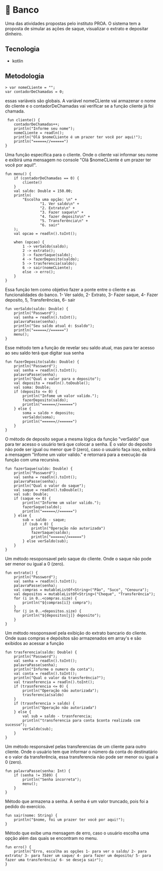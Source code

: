 # 🏦 Banco
Uma das atividades propostas pelo instituto PROA. O sistema tem a proposta de simular as ações de saque, visualizar o extrato e depositar dinheiro.
## Tecnologia
- kotlin
## Metodologia
```
> var nomeCLiente = "";
var contadorDeChamadas = 0;
```
essas variáveis são globais. A variável nomeCLiente vai armazenar o nome do cliente e o contadorDeChamadas vai verificar se a função cliente já foi chamada.

```
 fun cliente() {
    contadorDeChamadas++;
    println("Informe seu nome");
    nomeCLiente = readln();
    println("Olá $nomeCLiente é um prazer ter você por aqui!");
    println("======//======")
}
```
Uma função especifica para o cliente. Onde o cliente vai informar seu nome e exibirá uma mensagem no console "Olá $nomeCLiente é um prazer ter você por aqui!".

```
fun menu() {
    if (contadorDeChamadas == 0) {
        cliente()
    }
    val saldo: Double = 150.00;
    println(
        "Escolha uma opção: \n" +
                "1. Ver saldo\n" +
                "2. Extrato\n" +
                "3. Fazer saque\n" +
                "4. fazer deposito\n" +
                "5. Transferência\n" +
                "6. sair"
    );
    val opcao = readln().toInt();

    when (opcao) {
        1 -> verSaldo(saldo);
        2 -> extrato();
        3 -> fazerSaque(saldo);
        4 -> fazerDeposito(saldo);
        5 -> trasferencia(saldo);
        6 -> sair(nomeCLiente);
        else -> erro();
    }
}
```
Essa função tem como objetivo fazer a ponte entre o cliente e as funcionalidades do banco. 1- Ver saldo, 2- Extrato, 3- Fazer saque, 4- Fazer deposito, 5, Transferências, 6- sair

```
fun verSaldo(saldo: Double) {
    println("Password");
    val senha = readln().toInt();
    palavraPasse(senha);
    println("Seu saldo atual é: $saldo");
    println("======//======")
    menu();
}
```
Esse método tem a função de revelar seu saldo atual, mas para ter acesso ao seu saldo terá que digitar sua senha

```
fun fazerDeposito(saldo: Double) {
    println("Password");
    val senha = readln().toInt();
    palavraPasse(senha);
    println("Qual o valor para o deposito");
    val deposito = readln().toDouble();
    val soma: Double;
    if (deposito <= 0) {
        println("Infome um valor valido.");
        fazerDeposito(saldo);
        println("======//======")
    } else {
        soma = saldo + deposito;
        verSaldo(soma);
        println("======//======")
    }
}
```
O método de deposito segue a mesma lógica da função "verSaldo" que para ter acesso o usuário terá que colocar a senha. E o valor do deposito não pode ser igual ou menor que 0 (zero), caso o usuário faça isso, exibirá a mensagem "Infome um valor valido." e retornará para a execução da função com uma recursiva.
```
fun fazerSaque(saldo: Double) {
    println("Password");
    val senha = readln().toInt();
    palavraPasse(senha);
    println("Qual o valor do saque");
    val saque = readln().toDouble();
    val sub: Double;
    if (saque <= 0) {
        println("Informe um valor valido.");
        fazerSaque(saldo);
        println("======//======")
    } else {
        sub = saldo - saque;
        if (sub < 0) {
            println("Operação não autorizada")
            fazerSaque(saldo);
            println("======//======")
        } else verSaldo(sub);
    }
}
```
Um método resoponsavel pelo saque do cliente. Onde o saque não pode ser menor ou igual a 0 (zero).
```
fun extrato() {
    println("Password");
    val senha = readln().toInt();
    palavraPasse(senha);
    val compras = mutableListOf<String>("Pão", "Suco", "Cenoura");
    val depositos = mutableListOf<String>("Cheque", "Transferência");
    for (i in 0..<compras.size) {
        println("${compras[i]} compra");
    }
    for (j in 0..<depositos.size) {
        println("${depositos[j]} deposito");
    }
}
```
Um método resoponsavel pela exibição do extrato bancario do cliente. Onde suas compras e depósitos são armazenados em array's e são exibidos ao acessar a função
```
fun trasferencia(saldo: Double) {
    println("Password");
    val senha = readln().toInt();
    palavraPasse(senha);
    println("Informe o numero da conta");
    val conta = readln().toInt();
    println("Qual o valor da transferência?");
    val trasnferencia = readln().toInt();
    if (trasnferencia <= 0) {
        println("Operação não autorizada");
        trasferencia(saldo)
    }
    if (trasnferencia > saldo) {
        println("Operação não autorizada")
    } else {
        val sub = saldo - trasnferencia;
        println("transferencia para conta $conta realizada com sucesso");
        verSaldo(sub);
    }
}
```
Um método responsável pelas transferencias de um cliente para outro cliente. Onde o usuário tem que informar o número da conta do destinatário e o valor da transferência, essa transferencia não pode ser menor ou igual a 0 (zero).
```
fun palavraPasse(senha: Int) {
    if (senha != 3589) {
        println("Senha incorreta");
        menu();
    }
}
```
Método que armazena a senha. A senha é um valor truncado, pois foi a pedido do exercício.
```
fun sair(nome: String) {
    println("$nome, foi um prazer ter você por aqui!");
}
```
Método que exibe uma mensagem de erro, caso o usuário escolha uma opção além das quais se encontram no menu.
```
fun erro() {
    println("Erro, escolha as opções 1- para ver o saldo/ 2- para extrato/ 3- para fazer um saque/ 4- para fazer um deposito/ 5- para fazer uma transferência/ 6- se deseja sair");
}
```
